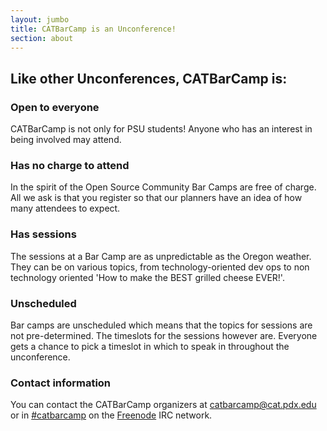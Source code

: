 ```yaml
---
layout: jumbo
title: CATBarCamp is an Unconference!
section: about
---
```


## Like other Unconferences, CATBarCamp is:

### Open to everyone
CATBarCamp is not only for PSU students! Anyone who has an interest in being involved may attend.

### Has no charge to attend
In the spirit of the Open Source Community Bar Camps are free of charge. All we ask is that you register so that our planners have an idea of how many attendees to expect.

### Has sessions
The sessions at a Bar Camp are as unpredictable as the Oregon weather. They can be on various topics, from technology-oriented dev ops to non technology oriented 'How to make the BEST grilled cheese EVER!'.

### Unscheduled
Bar camps are unscheduled which means that the topics for sessions are not pre-determined. The timeslots for the sessions however are. Everyone gets a chance to pick a timeslot in which to speak in throughout the unconference.

### Contact information
You can contact the CATBarCamp organizers at [catbarcamp@cat.pdx.edu](mailto:catbarcamp@cat.pdx.edu) or in [#catbarcamp](http://webchat.freenode.net/?channels=catbarcamp) on the [Freenode](https://freenode.net/) IRC network.
